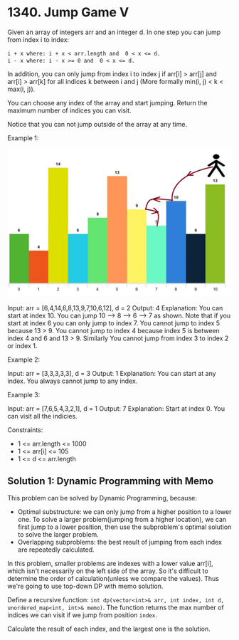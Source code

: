 # 1340. Jump Game V
Given an array of integers arr and an integer d. In one step you can jump from index i to index:

    i + x where: i + x < arr.length and  0 < x <= d.
    i - x where: i - x >= 0 and  0 < x <= d.

In addition, you can only jump from index i to index j if arr[i] > arr[j] and arr[i] > arr[k] for all indices k between i and j (More formally min(i, j) < k < max(i, j)).

You can choose any index of the array and start jumping. Return the maximum number of indices you can visit.

Notice that you can not jump outside of the array at any time.

Example 1:

![example1](meta-chart.jpeg)

Input: arr = [6,4,14,6,8,13,9,7,10,6,12], d = 2
Output: 4
Explanation: You can start at index 10. You can jump 10 --> 8 --> 6 --> 7 as shown.
Note that if you start at index 6 you can only jump to index 7. You cannot jump to index 5 because 13 > 9. You cannot jump to index 4 because index 5 is between index 4 and 6 and 13 > 9.
Similarly You cannot jump from index 3 to index 2 or index 1.

Example 2:

Input: arr = [3,3,3,3,3], d = 3
Output: 1
Explanation: You can start at any index. You always cannot jump to any index.

Example 3:

Input: arr = [7,6,5,4,3,2,1], d = 1
Output: 7
Explanation: Start at index 0. You can visit all the indicies. 

Constraints:

* 1 <= arr.length <= 1000
* 1 <= arr[i] <= 105
* 1 <= d <= arr.length

## Solution 1: Dynamic Programming with Memo
This problem can be solved by Dynamic Programming, because:

* Optimal substructure: we can only jump from a higher position to a lower one. To solve a larger problem(jumping from a higher location), we can first jump to a lower position, then use the subproblem's optimal solution to solve the larger problem.
* Overlapping subproblems: the best result of jumping from each index are repeatedly calculated.

In this problem, smaller problems are indexes with a lower value arr[i], which isn't necessarily on the left side of the array. So it's difficult to determine the order of calculation(unless we compare the values). Thus we're going to use top-down DP with memo solution.

Define a recursive function: `int dp(vector<int>& arr, int index, int d, unordered_map<int, int>& memo)`. The function returns the max number of indices we can visit if we jump from position `index`.

Calculate the result of each index, and the largest one is the solution.